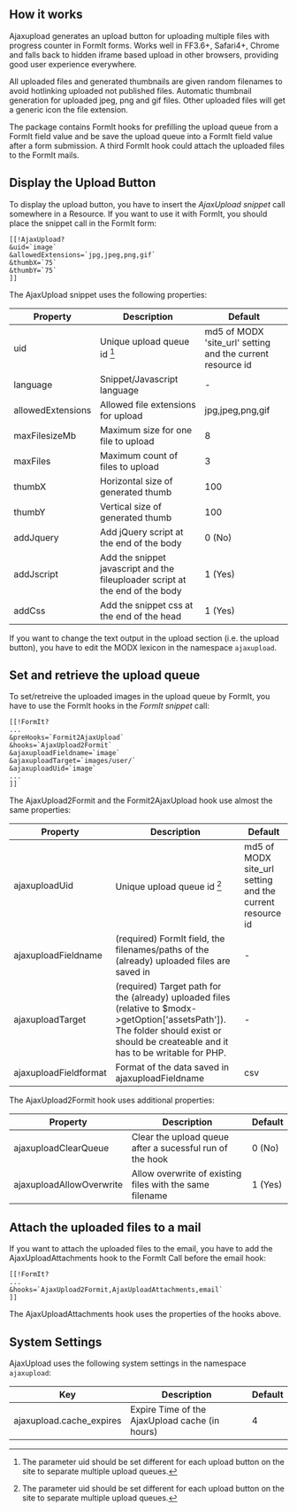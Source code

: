 ## How it works

Ajaxupload generates an upload button for uploading multiple files with progress
counter in FormIt forms. Works well in FF3.6+, Safari4+, Chrome and falls back to
hidden iframe based upload in other browsers, providing good user experience
everywhere.

All uploaded files and generated thumbnails are given random filenames to avoid
hotlinking uploaded not published files. Automatic thumbnail generation for
uploaded jpeg, png and gif files. Other uploaded files will get a generic icon
the file extension.

The package contains FormIt hooks for prefilling the upload queue from a FormIt
field value and be save the upload queue into a FormIt field value after a form
submission. A third FormIt hook could attach the uploaded files to the FormIt
mails.

## Display the Upload Button

To display the upload button, you have to insert the *AjaxUpload snippet* call
somewhere in a Resource. If you want to use it with FormIt, you should place the
snippet call in the FormIt form:

```
[[!AjaxUpload?
&uid=`image`
&allowedExtensions=`jpg,jpeg,png,gif`
&thumbX=`75`
&thumbY=`75`
]]
```

The AjaxUpload snippet uses the following properties:

Property | Description | Default
---------|-------------|--------
uid | Unique upload queue id [^1] | md5 of MODX 'site_url' setting and the current resource id
language | Snippet/Javascript language | -
allowedExtensions | Allowed file extensions for upload | jpg,jpeg,png,gif
maxFilesizeMb | Maximum size for one file to upload | 8
maxFiles | Maximum count of files to upload | 3
thumbX | Horizontal size of generated thumb | 100
thumbY | Vertical size of generated thumb | 100
addJquery | Add jQuery script at the end of the body | 0 (No)
addJscript | Add the snippet javascript and the fileuploader script at the end of the body | 1 (Yes)
addCss | Add the snippet css at the end of the head | 1 (Yes)

If you want to change the text output in the upload section (i.e. the upload
button), you have to edit the MODX lexicon in the namespace `ajaxupload`.

## Set and retrieve the upload queue

To set/retreive the uploaded images in the upload queue by FormIt, you have to
use the FormIt hooks in the *FormIt snippet* call:

```
[[!FormIt?
...
&preHooks=`Formit2AjaxUpload`
&hooks=`AjaxUpload2Formit`
&ajaxuploadFieldname=`image`
&ajaxuploadTarget=`images/user/`
&ajaxuploadUid=`image`
...
]]
```

The AjaxUpload2Formit and the Formit2AjaxUpload hook use almost the same properties:

Property | Description | Default
---------|-------------|--------
ajaxuploadUid | Unique upload queue id [^1] | md5 of MODX site_url setting and the current resource id
ajaxuploadFieldname | (required) FormIt field, the filenames/paths of the (already) uploaded files are saved in | -
ajaxuploadTarget | (required) Target path for the (already) uploaded files (relative to $modx->getOption['assetsPath']). The folder should exist or should be createable and it has to be writable for PHP. | -
ajaxuploadFieldformat | Format of the data saved in ajaxuploadFieldname | csv

The AjaxUpload2Formit hook uses additional properties:

Property | Description | Default
---------|-------------|--------
ajaxuploadClearQueue | Clear the upload queue after a sucessful run of the hook | 0 (No)
ajaxuploadAllowOverwrite | Allow overwrite of existing files with the same filename | 1 (Yes)

## Attach the uploaded files to a mail

If you want to attach the uploaded files to the email, you have to add the
AjaxUploadAttachments hook to the FormIt Call before the email hook:

```
[[!FormIt?
...
&hooks=`AjaxUpload2Formit,AjaxUploadAttachments,email`
]]
```

The AjaxUploadAttachments hook uses the properties of the hooks above.

[^1]: The parameter uid should be set different for each upload button on the site to separate multiple upload queues.

## System Settings

AjaxUpload uses the following system settings in the namespace `ajaxupload`:

Key | Description | Default
----|-------------|--------
ajaxupload.cache_expires | Expire Time of the AjaxUpload cache (in hours) | 4
